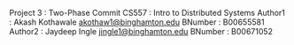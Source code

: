 Project 3   : Two-Phase Commit
CS557       : Intro to Distributed Systems
Author1     : Akash Kothawale <akothaw1@binghamton.edu>
BNumber     : B00655581
Author2     : Jaydeep Ingle <jingle1@binghamton.edu>
BNumber     : B00671052

